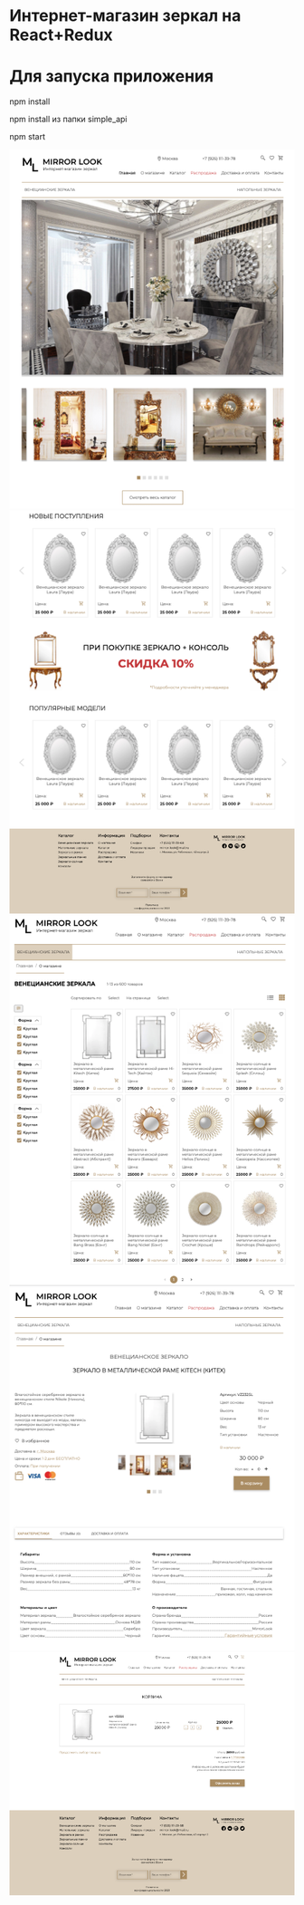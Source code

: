 # Интернет-магазин зеркал на React+Redux

# Для запуска приложения
npm install

npm install из папки simple_api

npm start

![Image alt](https://github.com/EvgeniyBudaev/react-mirrorLook/blob/main/src/assets/images/readme1.png)
![Image alt](https://github.com/EvgeniyBudaev/react-mirrorLook/blob/main/src/assets/images/readme2.png)
![Image alt](https://github.com/EvgeniyBudaev/react-mirrorLook/blob/main/src/assets/images/readme3.png)
![Image alt](https://github.com/EvgeniyBudaev/react-mirrorLook/blob/main/src/assets/images/readme4.png)
![Image alt](https://github.com/EvgeniyBudaev/react-mirrorLook/blob/main/src/assets/images/readme5.png)
![Image alt](https://github.com/EvgeniyBudaev/react-mirrorLook/blob/main/src/assets/images/readme6.png)